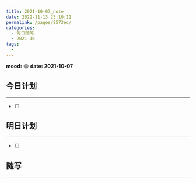 ```yaml
---
title: 2021-10-07_note
date: 2022-11-13 23:10:11
permalink: /pages/8573ec/
categories:
  - 每日随笔
  - 2021-10
tags:
  - 
---
```

**mood:** :smile:  																		**date: 2021-10-07**  
## 今日计划  
------  
- [ ]  
## 明日计划  
------  
- [ ]  
## 随写 
------ 
